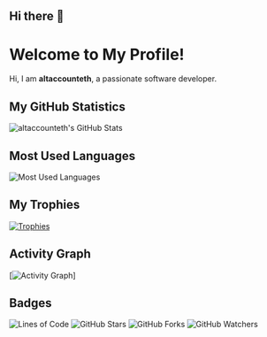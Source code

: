 ## Hi there 👋


# Welcome to My Profile!

Hi, I am **altaccounteth**, a passionate software developer.

## My GitHub Statistics

![altaccounteth's GitHub Stats](https://github-readme-stats.vercel.app/api?username=altaccounteth&show_icons=true&theme=radical)

## Most Used Languages

![Most Used Languages](https://github-readme-stats.vercel.app/api/top-langs/?username=altaccounteth&langs_count=8&theme=radical&hide_progress=true)

## My Trophies

[![Trophies](https://github-profile-trophy.vercel.app/?username=altaccounteth&theme=onedark)](https://github.com/ryo-ma/github-profile-trophy)

## Activity Graph

[![Activity Graph](https://github-readme-activity-graph.vercel.app/graph?username=altaccounteth&theme=github&area=true&hide_border=true&custom_time_period=month)]

## Badges

![Lines of Code](https://img.shields.io/badge/Lines%20of%20Code-1.2M-brightgreen)
![GitHub Stars](https://img.shields.io/badge/GitHub%20Stars-10-yellow)
![GitHub Forks](https://img.shields.io/badge/GitHub%20Forks-5-blue)
![GitHub Watchers](https://img.shields.io/badge/GitHub%20Watchers-2-red)



<!--
**altaccounteth/altaccounteth** is a ✨ _special_ ✨ repository because its `README.md` (this file) appears on your GitHub profile.

Here are some ideas to get you started:

- 🔭 I’m currently working on ...
- 🌱 I’m currently learning ...
- 👯 I’m looking to collaborate on ...
- 🤔 I’m looking for help with ...
- 💬 Ask me about ...
- 📫 How to reach me: ...
- 😄 Pronouns: ...
- ⚡ Fun fact: ...
-->
